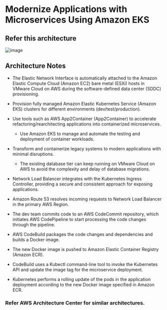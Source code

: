 # Modernize Applications with Microservices Using Amazon EKS

## Refer this architecture

![image](https://github.com/user-attachments/assets/244b26f8-beb3-4001-b88f-4b6cfcbafa58)

## Architecture Notes

- The Elastic Network Interface is automatically attached to the Amazon Elastic Compute Cloud (Amazon EC2) bare metal (ESXi) hosts in VMware Cloud on AWS during the software-defined data center (SDDC) provisioning.

- Provision fully managed Amazon Elastic Kubernetes Service (Amazon EKS) clusters for different environments (dev/test/production).

- Use tools such as AWS App2Container (App2Container) to accelerate refactoring/rearchitecting applications into containerized microservices.  
  - Use Amazon EKS to manage and automate the testing and deployment of container workloads.

- Transform and containerize legacy systems to modern applications with minimal disruptions.  
  - The existing database tier can keep running on VMware Cloud on AWS to avoid the complexity and delay of database migrations.

- Network Load Balancer integrates with the Kubernetes Ingress Controller, providing a secure and consistent approach for exposing applications.

- Amazon Route 53 resolves incoming requests to Network Load Balancer in the primary AWS Region.

- The dev team commits code to an AWS CodeCommit repository, which initiates AWS CodePipeline to start processing the code changes through the pipeline.

- AWS CodeBuild packages the code changes and dependencies and builds a Docker image.

- The new Docker image is pushed to Amazon Elastic Container Registry (Amazon ECR).

- CodeBuild uses a Kubectl command-line tool to invoke the Kubernetes API and update the image tag for the microservice deployment.

- Kubernetes performs a rolling update of the pods in the application deployment according to the new Docker image specified in Amazon ECR.


### Refer AWS Architecture Center for similar architectures.
